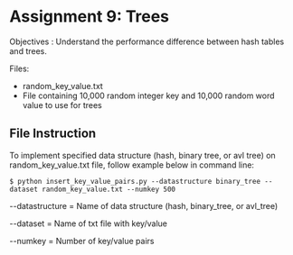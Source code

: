 # Assignment 9: Trees
Objectives : Understand the performance difference between hash tables and trees.

Files:
- random_key_value.txt
 - File containing 10,000 random integer key and 10,000 random word value to use for trees

## File Instruction

To implement specified data structure (hash, binary tree, or avl tree) on random_key_value.txt file, follow example below in command line:
```
$ python insert_key_value_pairs.py --datastructure binary_tree --dataset random_key_value.txt --numkey 500
```


--datastructure = Name of data structure (hash, binary_tree, or avl_tree)

--dataset = Name of txt file with key/value

--numkey = Number of key/value pairs

